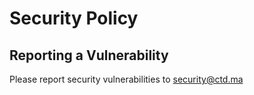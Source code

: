# Security Policy

## Reporting a Vulnerability

Please report security vulnerabilities to security@ctd.ma 
